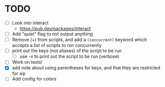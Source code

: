 # TODO

- [ ] Look into interact
  - <https://pub.dev/packages/interact>
- [ ] Add "quiet" flag to not output anything
- [ ] Remove (+) from scripts, and add a `(concurrent)` keyword which accepts a list of scripts to run concurrently
- [ ] print out the keys (not aliases) of the script to be run
  - [ ] use -v to print out the script to be run (verbose)
- [ ] Work on tests!
- [x] add note about using parentheses for keys, and that they are restricted for sip
- [ ] Add config for colors
